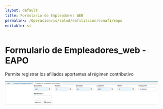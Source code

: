 ```yaml
---
layout: default
title: Formulario de Empleadores WEB  
permalink: /Operacion/is/salud/eafiliacion/conafi/eapo
editable: si
---
```


# Formulario de Empleadores_web - EAPO

Permite registrar los afiliados aportantes al régimen contributivo

![](eeapo1.png)




